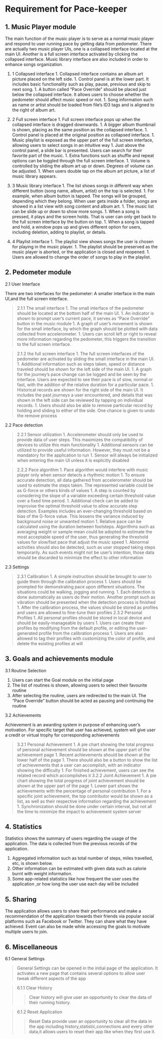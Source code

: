 # Requirement for Pace-keeper #

## 1. 	Music Player module ##

The main function of the music player is to serve as a normal music player and respond to user running pace by getting data from pedometer. There are actually two music player UIs, one is a collapsed interface located at the main UI. Another is a full screen interface activated by clicking the collapsed interface. Music library interface are also included in order to enhance songs organization.

  1. 1	Collapsed interface
    1. Collapsed interface contains an album art picture placed on the left side.
    1. Control panel is at the lower part. It includes basic functionality such as play, pause, previous and skip to next song.
    1. A button called “Pace Override” should be placed just below the collapsed interface. It allows users to choose whether the pedometer should affect music speed or not.
    1. Song information such as name or artist should be loaded from file’s ID3 tags and is aligned to the right of album art.


  1. 2    	Full screen interface
    1. Full screen interface pops up when the collapsed interface is dragged downwards.
    1. A bigger album thumbnail is shown, placing as the same position as the collapsed interface.
    1. Control panel is placed at the original position as collapsed interface.
    1. Music playlist is exposed as the upper part of the full screen interface, allowing users to select songs in an intuitive way
    1. Just above the control panel, a slide bar is presented. Users can search for their favorite part of the music.
    1. Extra functions such as shuffle and repeat options can be toggled through the full screen interface.
    1. Volume is controlled by sliding the album art up or down. Degrees of volume can be adjusted.
    1. When users double tap on the album art picture, a list of music library appears.

  1. 3            	Music library interface
    1. The list shows songs in different way when different button (song name, album, artist) on the top is selected.
    1. For example, when album button is tapped. The songs will be grouped, depending which they belong. When user gets inside a folder, songs are showed in a list view with song content and album art.
    1. The music list can be slide up or down to show more songs.
    1. When a song is pressed, it plays and the screen holds. That is user can only get back to the full screen interface by the button on top.
    1. When a song is tapped and hold, a window pops up and gives different option for users, including deletion, adding to playlist, or details.

  1. 4            Playlist interface
    1. The playlist view shows songs the user is chosen for playing in the music player.
    1. The playlist should be preserved as the music player is aborted, or the application is closed and reopened.
    1. Users are allowed to change the order of songs to play in the playlist.

## 2. 	Pedometer module ##

2.1	User Interface

There are two interfaces for the pedometer: A smaller interface in the main UI,and the full screen interface.

> 2.1.1	The small interface
    1. The small interface of the pedometer should be located at the bottom half of the main UI.
    1. An indicator is shown to prompt user’s current pace, it serves as “Pace Override” button in the music module
    1. A graph of user’s movement is shown for the small interface, by which the graph should be plotted with data collected from accelerometer.
    1. Users can scroll left or right to reveal more information regarding the pedometer, this triggers the transition to the full screen interface.

> 2.1.2	the full screen interface
    1. The full screen interfaces of the pedometer are activated by sliding the small interface in the main UI.
    1. Additional information such as steps taken, speed or distance traveled should be shown for the left side of the main UI.
    1. A graph for the journey’s pace change can be logged and be seen by the interface. Users are expected to see their pace is of slow, normal or fast, with the addition of the relative duration for a particular pace.
    1. Historical records are shown for the right side of the main UI. It includes the past journeys a user encountered, and details that was shown in the left side can be reviewed by tapping on individual records.
    1. Users should also be able to remove particular record by holding and sliding to either of the side. One chance is given to undo the remove process

2.2	Pace detection
> 2.2.1	Sensor utilization
    1. Accelerometer should only be used to provide data of user steps. This maximizes the compatibility of devices to utilize this main functionality
    1. Additional sensors can be utilized to provide useful information. However, they must not be a mandatory for the application to run
    1. Sensor will always be initialized when entering the main UI unless it is explicitly disabled

> 2.2.2	Pace algorithm
    1. Pace algorithm would interfere with music player only when sensor detects a rhythmic motion
    1. To ensure accurate detection, all data gathered from accelerometer should be used to estimate the steps taken. The represented variable could be as G-force or others kinds of values
    1. A step is counted by considering the slope of a variable exceeding certain threshold value over a fixed time period.
    1. Additional check can be added to improvise the optimal threshold value to allow accurate step detection. Examples includes an ever-changing threshold based on bias of the G-force value. This lessens the variance induced by background noise or unwanted motion
    1. Relative pace can be calculated using the duration between footsteps. Algorithms such as averaging weight or sample mean could be adopted to estimate the most acceptable speed of the user, thus generating the threshold values for slow/fast pace that adjust the music speed
    1. Abnormal activities should also be detected, such as user stopped taking steps temporarily. As such events might not be user’s intention, those data should be discarded to minimize the effect to other information

2.3	Settings
> 2.3.1	Calibration
    1. A simple instruction should be brought to user to guide them through the calibration process
    1. Users should be prompted for demonstrating pace upon different situations. The situations could be walking, jogging and running.
    1. Each detection is done automatically as users do their motion. Another prompt such as vibration should be presented when the detection process is finished
    1. After the calibration process, the values should be stored as profiles and users are allowed to fine-tune their profiles
> 2.3.2	Personal Profiles
    1. All personal profiles should be stored in local device and should be easily-manageable by users
    1. Users can create their profiles by modifying from the default profile, or editing the user-generated profile from the calibration process
    1. Users are also allowed to tag their profiles with customizing the color of profile, and delete the existing profiles at will

## 3. 	Goals and achievements module ##

3.1	Routine Selection
  1. Users can start the Goal module on the initial page
  1. The list of routines is shown, allowing users to select their favourite routine
  1. After selecting the routine, users are redirected to the main UI. The “Pace Override” button should be acted as pausing and continuing the routine

3.2	Achievements

Achievement is an awarding system in purpose of enhancing user’s motivation. For specific target that user has achieved, system will give user a credit or virtual trophy for corresponding achievements

> 3.2.1	Personal Achievement
    1. A pie chart showing the total progress of personal achievement should be shown at the upper part of the achievement page
    1. Recent achievements should be shown at the lower half of the page
    1. There should also be a button to show the list of achievements that a user can accomplish, with an indicator showing the difficulty
    1. For finished achievement, users can see the related record which accomplishes it
> 3.2.2	Joint Achievement
    1. A pie chart showing the total progress of joint achievement should be shown at the upper part of the page
    1. Lower part shows the achievements with the percentage of personal contribution
    1. For a specific joint achievement, the top contributor would be shown as a list, as well as their respective information regarding the achievement
    1. Synchronization should be done under certain interval, but not all the time to minimize the impact to achievement system server

## 4.	Statistics ##

Statistics shows the summary of users regarding the usage of the application. The data is collected from the previous records of the application.

  1. Aggregated information such as total number of steps, miles travelled, etc, is shown below.
  1. Other information can be estimated with given data such as calorie burnt with weight information.
  1. Some app-related statistics like how frequent the user uses the application ,or how long the user use each day will be included

## 5.	Sharing ##

The application allows users to share their performance and make a recommendation of the application towards their friends via popular social platforms such as Facebook or Twitter. They can share what they have achieved. Event can also be made while accessing the goals to motivate multiple users to join.

## 6.	Miscellaneous ##

6.1	General Settings
> General Settings can be opened in the initial page of the application. It activates a new page that contains several options to allow user tweak different aspects of the app

> 6.1.1	Clear History
> > Clear history will give user an opportunity to clear the data of their running history.


> 6.1.2	Reset Application
> > Reset Data provide user an opportunity to clear all the data in the app including history,statistic,connections and every other data,it allows users to reset their app like when they first use it.